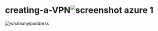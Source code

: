 # creating-a-VPN![screenshot azure 1](https://github.com/codeByKelvinn/creating-a-VPN/assets/110644520/6e5ae608-755c-4add-b95f-d41ae0a1aecc)


![whatismyipaddress](https://github.com/codeByKelvinn/creating-a-VPN/assets/110644520/fc5cb08a-45ff-4847-a2db-8c5a400f7ce7)
